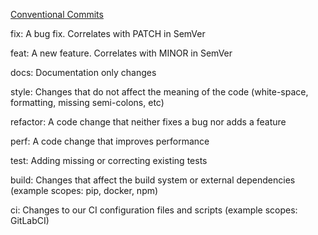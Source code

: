 [Conventional Commits](https://www.conventionalcommits.org/ko/v1.0.0/)

fix: A bug fix. Correlates with PATCH in SemVer

feat: A new feature. Correlates with MINOR in SemVer

docs: Documentation only changes

style: Changes that do not affect the meaning of the code (white-space, formatting, missing semi-colons, etc)

refactor: A code change that neither fixes a bug nor adds a feature

perf: A code change that improves performance

test: Adding missing or correcting existing tests

build: Changes that affect the build system or external dependencies (example scopes: pip, docker, npm)

ci: Changes to our CI configuration files and scripts (example scopes: GitLabCI)
